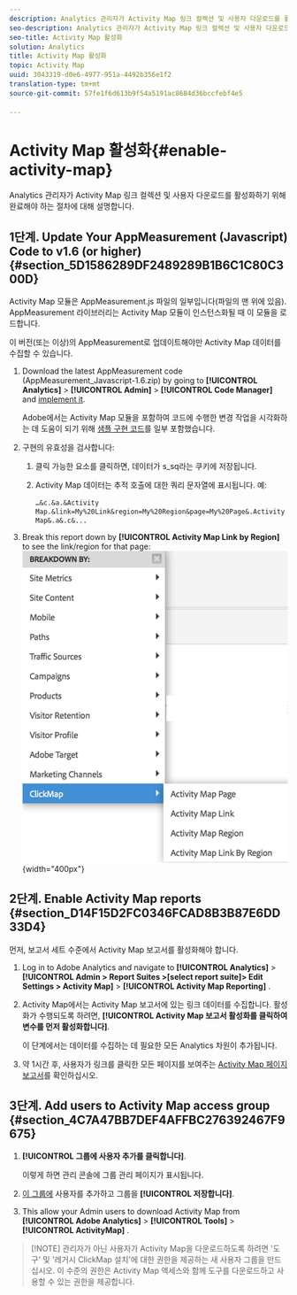 ```yaml
---
description: Analytics 관리자가 Activity Map 링크 컬렉션 및 사용자 다운로드를 활성화하기 위해 완료해야 하는 절차에 대해 설명합니다.
seo-description: Analytics 관리자가 Activity Map 링크 컬렉션 및 사용자 다운로드를 활성화하기 위해 완료해야 하는 절차에 대해 설명합니다.
seo-title: Activity Map 활성화
solution: Analytics
title: Activity Map 활성화
topic: Activity Map
uuid: 3043319-d0e6-4977-951a-4492b356e1f2
translation-type: tm+mt
source-git-commit: 57fe1f6d613b9f54a5191ac8684d36bccfebf4e5

---
```



# Activity Map 활성화{#enable-activity-map}

Analytics 관리자가 Activity Map 링크 컬렉션 및 사용자 다운로드를 활성화하기 위해 완료해야 하는 절차에 대해 설명합니다.

## 1단계. Update Your AppMeasurement (Javascript) Code to v1.6 (or higher) {#section_5D1586289DF2489289B1B6C1C80C300D}

Activity Map 모듈은 AppMeasurement.js 파일의 일부입니다(파일의 맨 위에 있음). AppMeasurement 라이브러리는 Activity Map 모듈이 인스턴스화될 때 이 모듈을 로드합니다.

이 버전(또는 이상)의 AppMeasurement로 업데이트해야만 Activity Map 데이터를 수집할 수 있습니다.

1. Download the latest AppMeasurement code (AppMeasurement_Javascript-1.6.zip) by going to  **[!UICONTROL Analytics]** &gt; **[!UICONTROL Admin]** &gt; **[!UICONTROL Code Manager]** and [implement it](https://marketing.adobe.com/resources/help/en_US/sc/implement/js_implementation.html).

   Adobe에서는 Activity Map 모듈을 포함하여 코드에 수행한 변경 작업을 시각화하는 데 도움이 되기 위해 [샘플 구현 코드](/help/analyze/activity-map/activitymap-getting-started/activitymap-getting-started-admins/activitymap-sample-implementation-code.md)를 일부 포함했습니다.

1. 구현의 유효성을 검사합니다:

   1. 클릭 가능한 요소를 클릭하면, 데이터가 s_sq라는 쿠키에 저장됩니다.
   1. Activity Map 데이터는 추적 호출에 대한 쿼리 문자열에 표시됩니다. 예:

      ```
      …&c.&a.&Activity Map.&link=My%20Link&region=My%20Region&page=My%20Page&.Activity Map&.a&.c&...
      ```

1. Break this report down by **[!UICONTROL Activity Map Link by Region]** to see the link/region for that page:  ![](assets/am_breakdown.png){width="400px"}

## 2단계. Enable Activity Map reports {#section_D14F15D2FC0346FCAD8B3B87E6DD33D4}

먼저, 보고서 세트 수준에서 Activity Map 보고서를 활성화해야 합니다.

1. Log in to Adobe Analytics and navigate to  **[!UICONTROL Analytics]** &gt; **[!UICONTROL Admin &gt; Report Suites &gt;[select report suite]&gt; Edit Settings &gt; Activity Map]** &gt; **[!UICONTROL Activity Map Reporting]** .
1. Activity Map에서는 Activity Map 보고서에 있는 링크 데이터를 수집합니다. 활성화가 수행되도록 하려면, **[!UICONTROL Activity Map 보고서 활성화를 클릭하여 변수를 먼저 활성화합니다]**.

   이 단계에서는 데이터를 수집하는 데 필요한 모든 Analytics 차원이 추가됩니다.

1. 약 1시간 후, 사용자가 링크를 클릭한 모든 페이지를 보여주는 [Activity Map 페이지 보고서](/help/analyze/activity-map/activitymap-reporting-analytics.md)를 확인하십시오.

## 3단계. Add users to Activity Map access group {#section_4C7A47BB7DEF4AFFBC276392467F9675}

1. **[!UICONTROL 그룹에 사용자 추가를 클릭합니다]**.

   이렇게 하면 관리 콘솔에 그룹 관리 페이지가 표시됩니다.

1. [이 그룹에](https://marketing.adobe.com/resources/help/en_US/reference/groups.html) 사용자를 추가하고 그룹을 **[!UICONTROL 저장합니다]**.

1. This allow your Admin users to download Activity Map from  **[!UICONTROL Adobe Analytics]** &gt; **[!UICONTROL Tools]** &gt; **[!UICONTROL ActivityMap]** .

> [!NOTE] 관리자가 아닌 사용자가 Activity Map을 다운로드하도록 하려면 '도구' 및 '레거시 ClickMap 설치'에 대한 권한을 제공하는 새 사용자 그룹을 만드십시오. 이 수준의 권한은 Activity Map 액세스와 함께 도구를 다운로드하고 사용할 수 있는 권한을 제공합니다.
